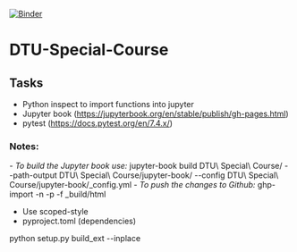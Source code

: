 [![Binder](https://mybinder.org/badge_logo.svg)](https://mybinder.org/v2/gh/FPWRasmussen/DTU-Special-Course/main)
# DTU-Special-Course

## Tasks
- Python inspect to import functions into jupyter
- Jupyter book (https://jupyterbook.org/en/stable/publish/gh-pages.html)
- pytest (https://docs.pytest.org/en/7.4.x/)


### Notes:
*- To build the Jupyter book use:* jupyter-book build DTU\ Special\ Course/ --path-output DTU\ Special\ Course/jupyter-book/ --config DTU\ Special\ Course/jupyter-book/_config.yml
*- To push the changes to Github:* ghp-import -n -p -f _build/html

- Use scoped-style
- pyproject.toml (dependencies)


python setup.py build_ext --inplace